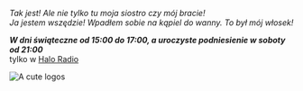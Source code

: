 
*Tak jest! Ale nie tylko tu moja siostro czy mój bracie! 
\
Ja jestem wszędzie! Wpadłem sobie na kąpiel do wanny. To był mój włosek!*


***W dni świąteczne od 15:00 do 17:00, a uroczyste podniesienie w soboty od 21:00***
\
tylko w [Halo Radio](http://halo.radio)

![A cute logos](img/logos.png#center)

